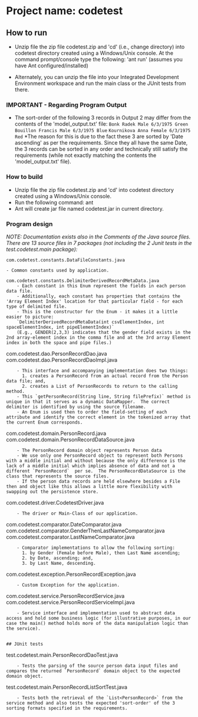 


# Project name: codetest

## How to run

* Unzip file the zip file codetest.zip and 'cd' (i.e., change directory) into codetest directory created using a Windows/Unix console.  At the command prompt/console type the following: 'ant run'  (assumes you have Ant configured/installed)

* Alternately, you can unzip the file into your Integrated Development Environment workspace and run the main class or the JUnit tests from there.

### IMPORTANT - Regarding Program Output
* The sort-order of the following 3 records in Output 2 may differ from the contents of the 'model_output.txt' file:
 	`Bonk Radek Male 6/3/1975 Green`
	`Bouillon Francis Male 6/3/1975 Blue`
	`Kournikova Anna Female 6/3/1975 Red`
*The reason for this is due to the fact these 3 are sorted by 'Date ascending' as per the requirements.  Since they all have the same Date, the 3 records can be sorted in any order and technically still satisfy the requirements (while not exactly matching the contents the 'model_output.txt' file).


### How to build

* Unzip file  the zip file codetest.zip and 'cd' into codetest directory created using a Windows/Unix console.
* Run the following command: ant
* Ant will create jar file named codetest.jar in current directory.


### Program design

*NOTE: Documentation exists also in the Comments of the Java source files.*
*There are 13 source files in 7 packages (not including the 2 Junit tests in the test.codetest.main package):*

```
com.codetest.constants.DataFileConstants.java
```
	- Common constants used by application.

```
com.codetest.constants.DelimiterDerivedRecordMetaData.java
	- Each constant in this Enum represent the fields in each person data file.
	- Additionally, each constant has properties that contains the 'Array Element Index' location for that particular field - for each type of delimited file.
	- This is the constructor for the Enum - it makes it a little easier to picture:
	`DelimiterDerivedRecordMetaData(int csvElementIndex, int spaceElementIndex, int pipeElementIndex)`
	(E.g., GENDER(2,3,3) indicates that the gender field exists in the 2nd array-element index in the comma file and at the 3rd array Element index in both the space and pipe files.)

```
com.codetest.dao.PersonRecordDao.java
com.codetest.dao.PersonRecordDaoImpl.java
```
	- This interface and accompanying implementation does two things: 
	  1. creates a PersonRecord from an actual record from the Person data file; and,
	  2. creates a List of PersonRecords to return to the calling method.
	- This `getPersonRecord(String line, String filePrefix)` method is unique in that it serves as a dynamic DataMapper.  The correct delimiter is identified by using the source filename.
	- An Enum is used then to order the field-setting of each attribute and identify the correct element in the tokenized array that the current Enum corresponds.

```
com.codetest.domain.PersonRecord.java
com.codetest.domain.PersonRecordDataSource.java
```
	- The PersonRecord domain object represents Person data
	- We use only one PersonRecord object to represent both Persons with a middle initial and without because the only difference is the lack of a middle initial which implies absence of data and not a different `PersonRecord` 	per se.  The PersonRecordDataSource is the class that represents the source files.
	- If the person data records are held elsewhere besides a File then and object like this allows a little more flexibility with swapping out the persistence store.

```
com.codetest.driver.CodetestDriver.java
```
	- The driver or Main-Class of our application.

```
com.codetest.comparator.DateComparator.java
com.codetest.comparator.GenderThenLastNameComparator.java
com.codetest.comparator.LastNameComparator.java
```
	- Comparator implementations to allow the following sorting:
	  1. by Gender (Female before Male), then Last Name ascending;
	  2. by Date, ascending; and,
	  3. by Last Name, descending.

```
com.codetest.exception.PersonRecordException.java
```
	- Custom Exception for the application.

```
com.codetest.service.PersonRecordService.java
com.codetest.service.PersonRecordServiceImpl.java
```
	- Service interface and implementation used to abstract data access and hold some business logic (for illustrative purposes, in our case the main() method holds more of the data manipulation logic than the service).


## JUnit tests

```
test.codetest.main.PersonRecordDaoTest.java
```
	- Tests the parsing of the source person data input files and compares the returned `PersonRecord` domain object to the expected domain object.

```
test.codetest.main.PersonRecordListSortTest.java
```
	- Tests both the retrieval of the `List<PersonRecord>` from the service method and also tests the expected 'sort-order' of the 3 sorting formats specified in the requirements.